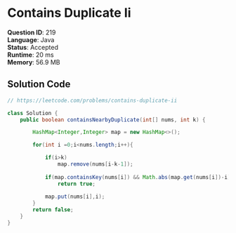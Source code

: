 # Contains Duplicate Ii

**Question ID**: 219  
**Language**: Java  
**Status**: Accepted  
**Runtime**: 20 ms  
**Memory**: 56.9 MB  

## Solution Code
```java
// https://leetcode.com/problems/contains-duplicate-ii

class Solution {
    public boolean containsNearbyDuplicate(int[] nums, int k) {

        HashMap<Integer,Integer> map = new HashMap<>();

        for(int i =0;i<nums.length;i++){

            if(i>k)
                map.remove(nums[i-k-1]);
            
            if(map.containsKey(nums[i]) && Math.abs(map.get(nums[i])-i)<=k)
                return true;
            
            map.put(nums[i],i);
        }
        return false;
    }
}
```
